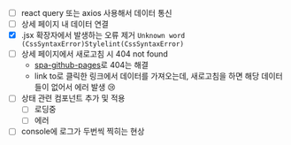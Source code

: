 - [ ] react query 또는 axios 사용해서 데이터 통신
- [ ] 상세 페이지 내 데이터 연결
- [x] .jsx 확장자에서 발생하는 오류 제거 `Unknown word (CssSyntaxError)Stylelint(CssSyntaxError)`
- [ ] 상세 페이지에서 새로고침 시 404 not found
  - [spa-github-pages](https://github.com/rafgraph/spa-github-pages)로 404는 해결
  - link to로 클릭한 링크에서 데이터를 가져오는데, 새로고침을 하면 해당 데이터들이 없어서 에러 발생 😢
- [ ] 상태 관련 컴포넌트 추가 및 적용
  - [ ] 로딩중
  - [ ] 에러
- [ ] console에 로그가 두번씩 찍히는 현상
